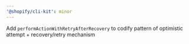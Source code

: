 ```yaml
---
'@shopify/cli-kit': minor
---
```


Add `performActionWithRetryAfterRecovery` to codify pattern of optimistic attempt + recovery/retry mechanism
